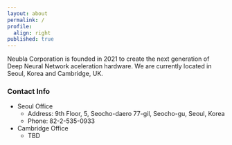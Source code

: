 ```yaml
---
layout: about
permalink: /
profile:
  align: right
published: true
---
```


Neubla Corporation is founded in 2021 to
create the next generation of Deep Neural Network aceleration hardware.
We are currently located in Seoul, Korea and Cambridge, UK.

### Contact Info

* Seoul Office
  * Address: 9th Floor, 5, Seocho-daero 77-gil, Seocho-gu, Seoul, Korea
  * Phone: 82-2-535-0933
* Cambridge Office
  * TBD

<!--
#We can't disclose much
#information other than that as we are still in a stealth mode.
-->
